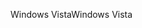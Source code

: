 <span data-ttu-id="a4f62-101">Windows Vista</span><span class="sxs-lookup"><span data-stu-id="a4f62-101">Windows Vista</span></span>